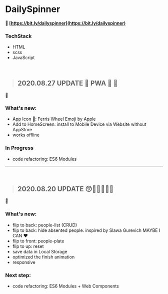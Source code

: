 # DailySpinner

**🔗 [https://bit.ly/dailyspinner](https://bit.ly/dailyspinner)**

### TechStack

- HTML
- scss
- JavaScript

&nbsp;

> ## 2020.08.27 UPDATE 🎊 PWA 🎡 📲

🌄

### What's new:

- App Icon 🎡: Ferris Wheel Emoji by Apple
- Add to HomeScreen: install to Mobile Device via Website without AppStore
- works offline

### In Progress

- code refactoring: ES6 Modules

---

&nbsp;

> ## 2020.08.20 UPDATE 😚🎊🎉🎁🎏🥰

🌅

### What's new:

- flip to back: people-list (CRUD)
- flip to back: hide absented people. inspired by Slawa Gurevich MAYBE I CAN ❤️
- flip to front: people-plate
- flip to up: reset
- save data in Local Storage
- optimized the finish animation
- responsive

### Next step:

- code refactoring: ES6 Modules + Web Components
